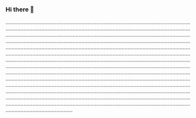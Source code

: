 ### Hi there 👋

.....................................................................................................................................................................................................................................................................................................................................................................................................................................................................................................................................................................................................................................................................................................................................................................................................................................................................................................................................................................................................................................................................................................................................................................................................................................................................................................................................................................................................................................................................................................................................................................................................................................................................................................................................................................................................................................................